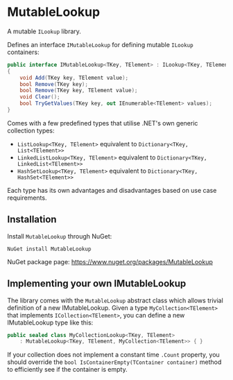 # MutableLookup

A mutable `ILookup` library.

Defines an interface `IMutableLookup` for defining mutable `ILookup` containers:

```c#
public interface IMutableLookup<TKey, TElement> : ILookup<TKey, TElement>
{
    void Add(TKey key, TElement value);
    bool Remove(TKey key);
    bool Remove(TKey key, TElement value);
    void Clear();
    bool TryGetValues(TKey key, out IEnumerable<TElement> values);
}
```

Comes with a few predefined types that utilise .NET's own generic collection types:

* `ListLookup<TKey, TElement>` equivalent to `Dictionary<TKey, List<TElement>>`
* `LinkedListLookup<TKey, TElement>` equivalent to `Dictionary<TKey, LinkedList<TElement>>`
* `HashSetLookup<TKey, TElement>` equivalent to `Dictionary<TKey, HashSet<TElement>>`

Each type has its own advantages and disadvantages based on use case requirements.

## Installation

Install `MutableLookup` through NuGet:

`NuGet install MutableLookup`

NuGet package page: https://www.nuget.org/packages/MutableLookup

## Implementing your own IMutableLookup

The library comes with the `MutableLookup` abstract class which allows trivial definition of a new IMutableLookup. Given a type `MyCollection<TElement>` that implements `ICollection<TElement>`, you can define a new IMutableLookup type like this:

```c#
public sealed class MyCollectionLookup<TKey, TElement>
    : MutableLookup<TKey, TElement, MyCollection<TElement>> { }
```

If your collection does not implement a constant time `.Count` property, you should override the `bool IsContainerEmpty(TContainer container)` method to efficiently see if the container is empty.
